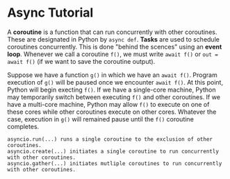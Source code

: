 # Async Tutorial

A **coroutine** is a function that can run concurrently with other coroutines.
These are designated in Python by ```async def```.
**Tasks** are used to schedule coroutines concurrently.
This is done "behind the scences" using an **event loop**.
Whenever we call a coroutine ```f()```, we must write ```await f()``` or ```out = await f()``` (if we want to
save the coroutine output).

Suppose we have a function ```g()``` in which we have an ```await f()```.
Program execution of ```g()``` will be paused once we encounter ```await f()```.
At this point, Python will begin execting ```f()```.
If we have a single-core machine, Python may temporarily switch between executing ```f()``` and other coroutines.
If we have a multi-core machine, Python may allow ```f()``` to execute on one of these cores while other
coroutines execute on other cores.
Whatever the case, execution in ```g()``` will remained pause until the ```f()``` coroutine completes.

	asyncio.run(...) runs a single coroutine to the exclusion of other coroutines.
	asyncio.create(...) initiates a single coroutine to run concurrently with other coroutines.
	asyncio.gather(...) initiates mutliple coroutines to run concurrently with other coroutines.
